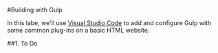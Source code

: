 #Building with Gulp

In this labe, we'll use [Visual Studio Code](https://code.visualstudio.com/) to add and configure Gulp with some common plug-ins on a basic HTML website.

##1. To Do